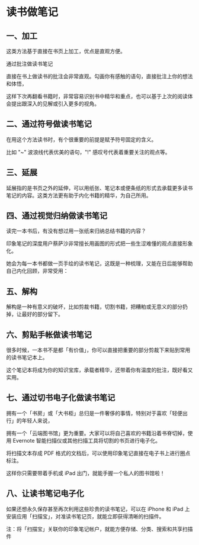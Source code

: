 # 读书做笔记

## 一、加工
这类方法基于直接在书页上加工，优点是直观方便。

通过批注做读书笔记

直接在书上做读书的批注会非常直观。勾画你有感触的语句，直接批注上你的想法和体悟，

这样下次再翻看书籍时，非常容易识别书中精华和重点，也可以基于上次的阅读体会提出跟深入的见解或引入更多的视角。

## 二、通过符号做读书笔记

在用这个方法读书时，有个很重要的前提是赋予符号固定的含义。

比如 "~" 波浪线代表优美的语句，"!" 感叹号代表着重要关注的观点等。

## 三、延展

延展指的是书页之外的延伸，可以用纸张、笔记本或便条纸的形式去承载更多读书笔记的内容。这类方法更有助于内化书籍的精华，为自己所用。

## 四、通过视觉归纳做读书笔记

读完一本书后，有没有想过用一张纸来归纳总结书籍的内容？

印象笔记的深度用户蔡萨沙非常擅长用画图的形式把一些生涩难懂的观点直接形象化。

她会为每一本书都做一页手绘的读书笔记，这既是一种梳理，又能在日后能够帮助自己内化回顾，非常受用：

## 五、解构
解构是一种有意义的破坏，比如剪裁书籍，切割书籍，把糟粕或无意义的部分扔掉，让最好的部分留下。

## 六、剪贴手帐做读书笔记

很多时候，一本书不是都「有价值」，你可以直接把重要的部分剪裁下来贴到常用的读书笔记本上。

这个笔记本将成为你的知识宝库，承载者精华，还带着你有温度的批注，既好看又实用。

## 七、通过切书电子化做读书笔记

拥有一个「书房」或「大书柜」总归是一件奢侈的事情，特别对于喜欢「轻便出行」的年轻人来说，

拥有一个「云端图书馆」更为重要。大家可以将自己喜欢的书籍沿着书脊切掉，使用 Evernote 智能扫描仪或其他扫描工具将切割的书页进行电子化。

将扫描文本存成 PDF 格式的文档后，可以使用印象笔记直接在电子书上进行圈点标注。

这样你只需要带着手机或 iPad 出门，就能手握一个私人的图书馆啦！

## 八、让读书笔记电子化

如果还想永久保存甚至再次利用这些珍贵的读书笔记，可以在 iPhone 和 iPad 上安装应用「扫描宝」，对准读书笔记页，就能立即获得清晰的扫描件。

注：将「扫描宝」关联你的印象笔记帐户，就能方便存储、分类、搜索和共享扫描件
